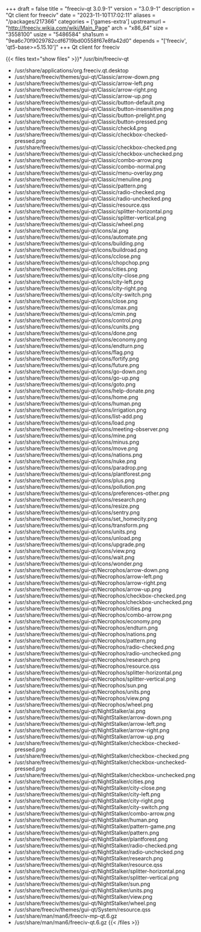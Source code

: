 +++
draft = false
title = "freeciv-qt 3.0.9-1"
version = "3.0.9-1"
description = "Qt client for freeciv"
date = "2023-11-10T17:02:11"
aliases = "/packages/217366"
categories = ['games-extra']
upstreamurl = "http://freeciv.wikia.com/wiki/Main_Page"
arch = "x86_64"
size = "3558100"
usize = "5486584"
sha1sum = "9ea6c70f9029782cdf6719bd00558f67e8fa42d0"
depends = "['freeciv', 'qt5-base>=5.15.10']"
+++
Qt client for freeciv

{{< files text="show files" >}}* /usr/bin/freeciv-qt
* /usr/share/applications/org.freeciv.qt.desktop
* /usr/share/freeciv/themes/gui-qt/Classic/arrow-down.png
* /usr/share/freeciv/themes/gui-qt/Classic/arrow-left.png
* /usr/share/freeciv/themes/gui-qt/Classic/arrow-right.png
* /usr/share/freeciv/themes/gui-qt/Classic/arrow-up.png
* /usr/share/freeciv/themes/gui-qt/Classic/button-default.png
* /usr/share/freeciv/themes/gui-qt/Classic/button-insensitive.png
* /usr/share/freeciv/themes/gui-qt/Classic/button-prelight.png
* /usr/share/freeciv/themes/gui-qt/Classic/button-pressed.png
* /usr/share/freeciv/themes/gui-qt/Classic/check4.png
* /usr/share/freeciv/themes/gui-qt/Classic/checkbox-checked-pressed.png
* /usr/share/freeciv/themes/gui-qt/Classic/checkbox-checked.png
* /usr/share/freeciv/themes/gui-qt/Classic/checkbox-unchecked.png
* /usr/share/freeciv/themes/gui-qt/Classic/combo-arrow.png
* /usr/share/freeciv/themes/gui-qt/Classic/combo-normal.png
* /usr/share/freeciv/themes/gui-qt/Classic/menu-overlay.png
* /usr/share/freeciv/themes/gui-qt/Classic/menuline.png
* /usr/share/freeciv/themes/gui-qt/Classic/pattern.png
* /usr/share/freeciv/themes/gui-qt/Classic/radio-checked.png
* /usr/share/freeciv/themes/gui-qt/Classic/radio-unchecked.png
* /usr/share/freeciv/themes/gui-qt/Classic/resource.qss
* /usr/share/freeciv/themes/gui-qt/Classic/splitter-horizontal.png
* /usr/share/freeciv/themes/gui-qt/Classic/splitter-vertical.png
* /usr/share/freeciv/themes/gui-qt/Classic/wheel.png
* /usr/share/freeciv/themes/gui-qt/icons/ai.png
* /usr/share/freeciv/themes/gui-qt/icons/automate.png
* /usr/share/freeciv/themes/gui-qt/icons/building.png
* /usr/share/freeciv/themes/gui-qt/icons/buildroad.png
* /usr/share/freeciv/themes/gui-qt/icons/cclose.png
* /usr/share/freeciv/themes/gui-qt/icons/chopchop.png
* /usr/share/freeciv/themes/gui-qt/icons/cities.png
* /usr/share/freeciv/themes/gui-qt/icons/city-close.png
* /usr/share/freeciv/themes/gui-qt/icons/city-left.png
* /usr/share/freeciv/themes/gui-qt/icons/city-right.png
* /usr/share/freeciv/themes/gui-qt/icons/city-switch.png
* /usr/share/freeciv/themes/gui-qt/icons/close.png
* /usr/share/freeciv/themes/gui-qt/icons/cmax.png
* /usr/share/freeciv/themes/gui-qt/icons/cmin.png
* /usr/share/freeciv/themes/gui-qt/icons/control.png
* /usr/share/freeciv/themes/gui-qt/icons/cunits.png
* /usr/share/freeciv/themes/gui-qt/icons/done.png
* /usr/share/freeciv/themes/gui-qt/icons/economy.png
* /usr/share/freeciv/themes/gui-qt/icons/endturn.png
* /usr/share/freeciv/themes/gui-qt/icons/flag.png
* /usr/share/freeciv/themes/gui-qt/icons/fortify.png
* /usr/share/freeciv/themes/gui-qt/icons/future.png
* /usr/share/freeciv/themes/gui-qt/icons/go-down.png
* /usr/share/freeciv/themes/gui-qt/icons/go-up.png
* /usr/share/freeciv/themes/gui-qt/icons/goto.png
* /usr/share/freeciv/themes/gui-qt/icons/help-donate.png
* /usr/share/freeciv/themes/gui-qt/icons/home.png
* /usr/share/freeciv/themes/gui-qt/icons/human.png
* /usr/share/freeciv/themes/gui-qt/icons/irrigation.png
* /usr/share/freeciv/themes/gui-qt/icons/list-add.png
* /usr/share/freeciv/themes/gui-qt/icons/load.png
* /usr/share/freeciv/themes/gui-qt/icons/meeting-observer.png
* /usr/share/freeciv/themes/gui-qt/icons/mine.png
* /usr/share/freeciv/themes/gui-qt/icons/minus.png
* /usr/share/freeciv/themes/gui-qt/icons/move.png
* /usr/share/freeciv/themes/gui-qt/icons/nations.png
* /usr/share/freeciv/themes/gui-qt/icons/nuke.png
* /usr/share/freeciv/themes/gui-qt/icons/paradrop.png
* /usr/share/freeciv/themes/gui-qt/icons/plantforest.png
* /usr/share/freeciv/themes/gui-qt/icons/plus.png
* /usr/share/freeciv/themes/gui-qt/icons/pollution.png
* /usr/share/freeciv/themes/gui-qt/icons/preferences-other.png
* /usr/share/freeciv/themes/gui-qt/icons/research.png
* /usr/share/freeciv/themes/gui-qt/icons/resize.png
* /usr/share/freeciv/themes/gui-qt/icons/sentry.png
* /usr/share/freeciv/themes/gui-qt/icons/set_homecity.png
* /usr/share/freeciv/themes/gui-qt/icons/transform.png
* /usr/share/freeciv/themes/gui-qt/icons/units.png
* /usr/share/freeciv/themes/gui-qt/icons/unload.png
* /usr/share/freeciv/themes/gui-qt/icons/upgrade.png
* /usr/share/freeciv/themes/gui-qt/icons/view.png
* /usr/share/freeciv/themes/gui-qt/icons/wait.png
* /usr/share/freeciv/themes/gui-qt/icons/wonder.png
* /usr/share/freeciv/themes/gui-qt/Necrophos/arrow-down.png
* /usr/share/freeciv/themes/gui-qt/Necrophos/arrow-left.png
* /usr/share/freeciv/themes/gui-qt/Necrophos/arrow-right.png
* /usr/share/freeciv/themes/gui-qt/Necrophos/arrow-up.png
* /usr/share/freeciv/themes/gui-qt/Necrophos/checkbox-checked.png
* /usr/share/freeciv/themes/gui-qt/Necrophos/checkbox-unchecked.png
* /usr/share/freeciv/themes/gui-qt/Necrophos/cities.png
* /usr/share/freeciv/themes/gui-qt/Necrophos/combo-arrow.png
* /usr/share/freeciv/themes/gui-qt/Necrophos/economy.png
* /usr/share/freeciv/themes/gui-qt/Necrophos/endturn.png
* /usr/share/freeciv/themes/gui-qt/Necrophos/nations.png
* /usr/share/freeciv/themes/gui-qt/Necrophos/pattern.png
* /usr/share/freeciv/themes/gui-qt/Necrophos/radio-checked.png
* /usr/share/freeciv/themes/gui-qt/Necrophos/radio-unchecked.png
* /usr/share/freeciv/themes/gui-qt/Necrophos/research.png
* /usr/share/freeciv/themes/gui-qt/Necrophos/resource.qss
* /usr/share/freeciv/themes/gui-qt/Necrophos/splitter-horizontal.png
* /usr/share/freeciv/themes/gui-qt/Necrophos/splitter-vertical.png
* /usr/share/freeciv/themes/gui-qt/Necrophos/sun.png
* /usr/share/freeciv/themes/gui-qt/Necrophos/units.png
* /usr/share/freeciv/themes/gui-qt/Necrophos/view.png
* /usr/share/freeciv/themes/gui-qt/Necrophos/wheel.png
* /usr/share/freeciv/themes/gui-qt/NightStalker/ai.png
* /usr/share/freeciv/themes/gui-qt/NightStalker/arrow-down.png
* /usr/share/freeciv/themes/gui-qt/NightStalker/arrow-left.png
* /usr/share/freeciv/themes/gui-qt/NightStalker/arrow-right.png
* /usr/share/freeciv/themes/gui-qt/NightStalker/arrow-up.png
* /usr/share/freeciv/themes/gui-qt/NightStalker/checkbox-checked-pressed.png
* /usr/share/freeciv/themes/gui-qt/NightStalker/checkbox-checked.png
* /usr/share/freeciv/themes/gui-qt/NightStalker/checkbox-unchecked-pressed.png
* /usr/share/freeciv/themes/gui-qt/NightStalker/checkbox-unchecked.png
* /usr/share/freeciv/themes/gui-qt/NightStalker/cities.png
* /usr/share/freeciv/themes/gui-qt/NightStalker/city-close.png
* /usr/share/freeciv/themes/gui-qt/NightStalker/city-left.png
* /usr/share/freeciv/themes/gui-qt/NightStalker/city-right.png
* /usr/share/freeciv/themes/gui-qt/NightStalker/city-switch.png
* /usr/share/freeciv/themes/gui-qt/NightStalker/combo-arrow.png
* /usr/share/freeciv/themes/gui-qt/NightStalker/human.png
* /usr/share/freeciv/themes/gui-qt/NightStalker/pattern-game.png
* /usr/share/freeciv/themes/gui-qt/NightStalker/pattern.png
* /usr/share/freeciv/themes/gui-qt/NightStalker/plantforest.png
* /usr/share/freeciv/themes/gui-qt/NightStalker/radio-checked.png
* /usr/share/freeciv/themes/gui-qt/NightStalker/radio-unchecked.png
* /usr/share/freeciv/themes/gui-qt/NightStalker/research.png
* /usr/share/freeciv/themes/gui-qt/NightStalker/resource.qss
* /usr/share/freeciv/themes/gui-qt/NightStalker/splitter-horizontal.png
* /usr/share/freeciv/themes/gui-qt/NightStalker/splitter-vertical.png
* /usr/share/freeciv/themes/gui-qt/NightStalker/sun.png
* /usr/share/freeciv/themes/gui-qt/NightStalker/units.png
* /usr/share/freeciv/themes/gui-qt/NightStalker/view.png
* /usr/share/freeciv/themes/gui-qt/NightStalker/wheel.png
* /usr/share/freeciv/themes/gui-qt/System/resource.qss
* /usr/share/man/man6/freeciv-mp-qt.6.gz
* /usr/share/man/man6/freeciv-qt.6.gz
{{< /files >}}